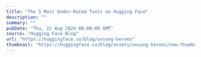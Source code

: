 ```yaml
---
title: "The 5 Most Under-Rated Tools on Hugging Face"
description: ""
summary: ""
pubDate: "Thu, 22 Aug 2024 00:00:00 GMT"
source: "Hugging Face Blog"
url: "https://huggingface.co/blog/unsung-heroes"
thumbnail: "https://huggingface.co/blog/assets/unsung-heroes/new-thumbnail.png"
---
```


